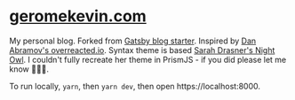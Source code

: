# [geromekevin.com](https://geromekevin.com/)

My personal blog. Forked from [Gatsby blog starter](https://github.com/gatsbyjs/gatsby-starter-blog). Inspired by [Dan Abramov's overreacted.io](https://overreacted.io/). Syntax theme is based [Sarah Drasner's Night Owl](https://github.com/sdras/night-owl-vscode-theme/). I couldn't fully recreate her theme in PrismJS - if you did please let me know 🙋🏻‍♂️.

To run locally, `yarn`, then `yarn dev`, then open https://localhost:8000.
